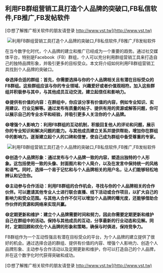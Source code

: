 ## **利用FB群组营销工具打造个人品牌的突破口,FB私信软件,FB推广,FB发帖软件**

[😍想了解推广相关软件的朋友请登录 http://www.vst.tw](http://www.vst.tw)

 <center><img src="https://vst.tw/MP4/tuiguang/png/1.png" alt="利用FB群组营销工具打造个人品牌的突破口,FB私信软件,FB推广,FB发帖软件"></center>

在当今数字化时代，个人品牌的建立和推广已经成为一个重要的趋势。通过社交媒体平台，特别是Facebook（FB）群组，个人可以充分利用群组营销工具来打造自己的独特品牌形象，并吸引更多的目标受众。本文将介绍如何利用FB群组营销工具找到个人品牌的突破口。

**😄选择合适的群组：首先，你需要选择与你的个人品牌相关且有潜在目标受众的FB群组。这些群组应该与你的专业领域、兴趣爱好或者价值观相符。加入这些群组并积极参与其中，与其他成员互动交流，建立起信任和影响力。**

**😄提供有价值的内容：在群组中，你应该分享有价值的内容，例如专业知识、实用建议、行业见解等。通过发布有质量的帖子、提供有用的资源或解答问题，你可以展示自己的专业水平和经验，并吸引更多人关注你的个人品牌。**

**😄增强个人影响力：利用FB群组的互动机制，积极回复他人的评论和问题，展示你的专业知识和解决问题的能力。与其他成员建立关系并提供帮助，增加你在群组中的影响力。逐渐建立起个人的口碑和信誉，使自己成为群组中备受尊重的专家。**

 <center><img src="https://vst.tw/MP4/tuiguang/png/2.png" alt="利用FB群组营销工具打造个人品牌的突破口,FB私信软件,FB推广,FB发帖软件"></center>

**😄创造个人品牌形象：通过发布与个人品牌一致的内容，塑造出独特的个人形象。这包括使用一致的头像、封面图片和个人简介，以及在发言中保持统一的风格和语气。同时，选择一个易于记忆和与个人品牌相关的用户名，让人们能够轻松地辨认和记住你。**

**😄主动参与合作活动：利用FB群组的合作机会，寻找与你的个人品牌相关的合作伙伴。可以邀请其他专业人士进行联合直播、线下活动或合作项目，以扩大自己的影响力和受众范围。与其他人合作不仅可以增加个人品牌的曝光度，还能够借助合作伙伴的资源和网络来实现共赢。**

**😄定期更新和维护：建立个人品牌需要时间和努力，因此你需要定期更新和维护自己在群组中的活动。保持与其他成员的互动，分享最新的行业动态和见解。同时，定期回顾和优化个人品牌的形象和策略，确保与时俱进，保持竞争力。**

FB群组作为一个互动性强且有潜在目标受众的平台，为个人品牌的建立提供了很好的机会。通过选择合适的群组、提供有价值的内容、增强个人影响力、创造个人品牌形象、主动参与合作活动以及定期更新和维护，你可以打造自己的个人品牌，并在这个数字化时代获得突破和成功。

[😍想了解推广相关软件的朋友请登录 http://www.vst.tw](http://www.vst.tw)



